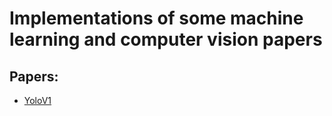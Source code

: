 # Implementations of some machine learning and computer vision papers

## Papers:
- [YoloV1](https://pjreddie.com/media/files/papers/yolo_1.pdf)
